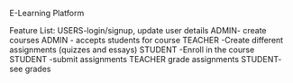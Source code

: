 E-Learning Platform

Feature List:
USERS-login/signup, update user details
ADMIN- create courses
ADMIN - accepts students for course
TEACHER -Create different assignments (quizzes and essays)
STUDENT -Enroll in the course
STUDENT -submit assignments
TEACHER grade assignments
STUDENT- see grades

